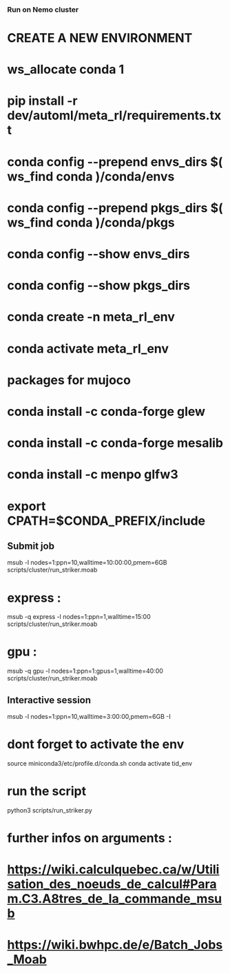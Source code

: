 ### Run on Nemo cluster

# CREATE A NEW ENVIRONMENT
# ws_allocate conda 1

# pip install -r dev/automl/meta_rl/requirements.txt

# conda config --prepend envs_dirs $( ws_find conda )/conda/envs
# conda config --prepend pkgs_dirs $( ws_find conda )/conda/pkgs
# conda config --show envs_dirs
# conda config --show pkgs_dirs

# conda create -n meta_rl_env
# conda activate meta_rl_env

# packages for mujoco 
# conda install -c conda-forge glew
# conda install -c conda-forge mesalib
# conda install -c menpo glfw3
# export CPATH=$CONDA_PREFIX/include

## Submit job 
msub -l nodes=1:ppn=10,walltime=10:00:00,pmem=6GB scripts/cluster/run_striker.moab
# express : 
msub -q express -l nodes=1:ppn=1,walltime=15:00 scripts/cluster/run_striker.moab
# gpu : 
msub -q gpu -l nodes=1:ppn=1:gpus=1,walltime=40:00 scripts/cluster/run_striker.moab

## Interactive session 
msub -l nodes=1:ppn=10,walltime=3:00:00,pmem=6GB -I 
# dont forget to activate the env
source miniconda3/etc/profile.d/conda.sh
conda activate tid_env
# run the script
python3 scripts/run_striker.py 


# further infos on arguments : 
# https://wiki.calculquebec.ca/w/Utilisation_des_noeuds_de_calcul#Param.C3.A8tres_de_la_commande_msub
# https://wiki.bwhpc.de/e/Batch_Jobs_Moab